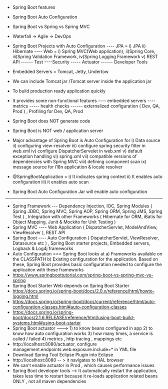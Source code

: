 * Spring Boot features
* Spring Boot Auto Configuration
* Spring Boot vs Spring vs Spring MVC
* Waterfall -> Agile -> DevOps
* Spring Boot Projects with Auto Configuration
       ---- JPA = i) JPA ii) Hibernate
       ---- Web = i) Spring MVC(Web application), ii)Spring Core, iii)Spring Validation Framework, iv)Spring Logging Framework v) REST API
      ------ Test
       ----Security
       ----- Actuator
       ------ Developer Tools
      
* Embedded Servers = Tomcat, Jetty, Undertow
* We can include Tomcat jar /Tomcat server inside the application jar
* To build production ready application quickly
* It provides some non-functional features
            ---- embedded servers
           ---- metrics
           ----- health checks
          ------ externalized configuration ( Dev, QA, Prod ) , Profiling for Dev, QA, Prod
* Spring Boot does NOT generate code
* Spring Boot is NOT web / application server
* Major advantage of Spring Boot is Auto Configuration for
                                 i) Data source
                                 ii) configuring view-resolver
                                 iii) configure spring security filter in web.xml
                                 iv) configure DispatcherServelet in web.xml
                                 v) default exception handling
                                 vi) spring.xml
                                 vii) compatible versions of dependencies with Spring MVC
                                 viii) defining component scan
                                  ix) message source for i18n application & locale resolver
* @SpringBootApplication = i) It indicates spring context ii) It enables auto configuration iii) it enables auto scan
* Spring Boot Auto Configuration Jar will enable auto configuration
-------------------------

* Spring Framework --- Dependency Injection, IOC, Spring Modules ( Spring JDBC, Spring MVC, Spring AOP, Spring ORM, Spring JMS, Spring Test ) , Integration with other Frameworks ( Hibernate for ORM, iBatis for Object Mapping, Junit & Mockito for Unit Testing )
* Spring MVC  ---- Web Application ( DispatcherServlet, ModelAndView, ViewResolver ), REST API
* Spring Boot  ---- Auto Configuration ( DispatcherServlet, ViewResolver, Datasource etc ) , Spring Boot starter projects, Embedded servers, Logback & Log4j frameworks
* Auto Configuration === Spring Boot looks at a) Frameworks available on the CLASSPATH b) Existing configuration for the application. Based on these, Spring Boot provides basic configuration needed to configure the application with these frameworks
* https://www.springboottutorial.com/spring-boot-vs-spring-mvc-vs-spring
* Spring Boot Starter Web depends on  Spring Boot Starter
* https://docs.spring.io/spring-boot/docs/2.0.x/reference/html/howto-logging.html
* https://docs.spring.io/spring-boot/docs/current/reference/html/auto-configuration-classes.html#auto-configuration-classes
* https://docs.spring.io/spring-boot/docs/2.1.6.RELEASE/reference/html/using-boot-build-systems.html#using-boot-starter
* Spring Boot actuator ---> 1) to know beans configured in app 2) to know how auto configuration works 3) how many times, a service is called / failed 4) metrics , http tracing , mappings etc
* http://localhost:8080/actuator, configure management.endpoints.web.exposure.include=* in YML file
* Download Spring Tool Eclipse Plugin into Eclipse
* http://localhost:8080 -- > it navigates to HAL browser
* We can't enable actuator in Prod , which causes performance issues
* Spring Boot developer tools  --> It automatically restart the application, takes less time to restart because it re-loads application related beans ONLY , not all maven dependencies


